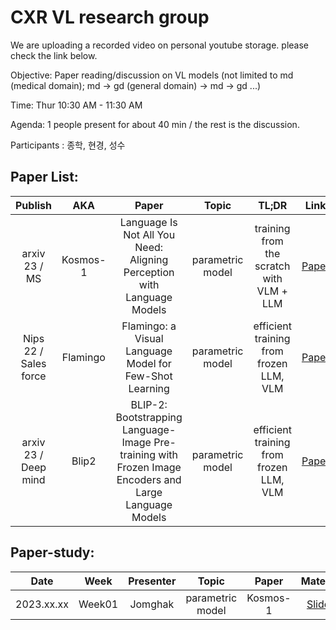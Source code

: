 # CXR VL research group
We are uploading a recorded video on personal youtube storage. please check the link below.

Objective: 
Paper reading/discussion on VL models (not limited to md (medical domain);  md -> gd (general domain) -> md -> gd ...)


Time: 
Thur 10:30 AM - 11:30 AM

Agenda: 
1 people present for about 40 min / the rest is the discussion.


Participants : 
종학, 현경, 성수



## **Paper List**:

|       Publish    | AKA | Paper | Topic | TL;DR |Link |  Review |
|:----------------:|:------:|:------:|:----------------------------------------:|:----------:|:------:|:------:|
| arxiv 23 / MS | Kosmos-1 | Language Is Not All You Need: Aligning Perception with Language Models | parametric model | training from the scratch with VLM + LLM | [Paper](https://arxiv.org/abs/2302.14045) | Jonghak (week1)  |
| Nips 22 / Sales force| Flamingo | Flamingo: a Visual Language Model for Few-Shot Learning | parametric model  | efficient training from frozen LLM, VLM | [Paper](https://proceedings.neurips.cc/paper_files/paper/2022/hash/960a172bc7fbf0177ccccbb411a7d800-Abstract-Conference.html) |  |
| arxiv 23 / Deep mind | Blip2 | BLIP-2: Bootstrapping Language-Image Pre-training with Frozen Image Encoders and Large Language Models | parametric model| efficient training from frozen LLM, VLM | [Paper](https://arxiv.org/abs/2301.12597) |Hyungyung (week2)   |
 




## **Paper-study**:


|       Date       | Week | Presenter |Topic |  Paper | Material | Link|
|:----------------:|:------:|:----------------------------------------:|:----------:|:------:|:------:|:------:|
| 2023.xx.xx | Week01 | Jomghak | parametric model | Kosmos-1 | [Slides](https://s3.us-west-2.amazonaws.com/temporary.notion-static.com/Export-e69afb23-7876-412d-abb3-5971f81c40eb/Sparse_Sinkhorn_Attention.pdf?X-Amz-Algorithm=AWS4-HMAC-SHA256&X-Amz-Content-Sha256=UNSIGNED-PAYLOAD&X-Amz-Credential=AKIAT73L2G45EIPT3X45%2F20220107%2Fus-west-2%2Fs3%2Faws4_request&X-Amz-Date=20220107T070715Z&X-Amz-Expires=604800&X-Amz-Signature=e28abb1aa4ca7cee1ab94cdd4ac818511ab57577d37f2c782cafc18f0b3373c9&X-Amz-SignedHeaders=host&x-id=GetObject) | |




